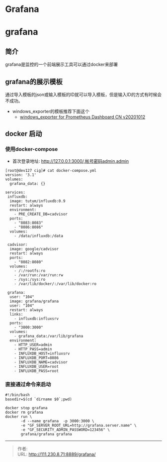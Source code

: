 # Grafana


<!--more-->
# grafana
## 简介
grafana是监控的一个前端展示工具可以通过docker来部署

## grafana的展示模板
通过导入模板的json或输入模板的ID就可以导入模板，但是输入ID的方式有时候会不成功。
- windows_exporter的模板推荐下面这个
  - [windows_exporter for Prometheus Dashboard CN v20201012](https://grafana.com/grafana/dashboards/10467-1-windows-exporter-for-prometheus-dashboard-cn-v20201012/)


## docker 启动
### 使用docker-compose
- 首次登录地址: http://127.0.0.1:3000/,帐号密码admin,admin
```
[root@dev127 cig]# cat docker-compose.yml
version: '3.1'
volumes:
  grafana_data: {}
 
services:
 influxdb:
  image: tutum/influxdb:0.9
  restart: always
  environment:
    - PRE_CREATE_DB=cadvisor
  ports:
    - "8083:8083"
    - "8086:8086"
  volumes:
    - /data/influxdb:/data

 cadvisor:
  image: google/cadvisor
  restart: always
  ports:
    - "8082:8080"
  volumes:
    - /:/rootfs:ro
    - /var/run:/var/run:rw
    - /sys:/sys:ro
    - /var/lib/docker/:/var/lib/docker:ro
 
 grafana:
  user: "104"
  image: grafana/grafana
  user: "104"
  restart: always
  links:
    - influxdb:influxsrv
  ports:
    - "3000:3000"
  volumes:
    - grafana_data:/var/lib/grafana
  environment:
    - HTTP_USER=admin
    - HTTP_PASS=admin
    - INFLUXDB_HOST=influxsrv
    - INFLUXDB_PORT=8086
    - INFLUXDB_NAME=cadvisor
    - INFLUXDB_USER=root
    - INFLUXDB_PASS=root
```

### 直接通过命令来启动
```
#!/bin/bash
basedir=$(cd `dirname $0`;pwd)

docker stop grafana
docker rm grafana
docker run \ 
       -d --name grafana  -p 3000:3000 \ 
       -e "GF_SERVER_ROOT_URL=http://grafana.server.name" \
       -e "GF_SECURITY_ADMIN_PASSWORD=123456" \
       grafana/grafana grafana
```


---

> 作者:   
> URL: http://111.230.8.71:8889/grafana/  

